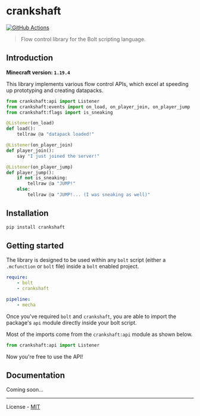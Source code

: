 # crankshaft

[![GitHub Actions](https://github.com/reapermc/crankshaft/workflows/CI/badge.svg)](https://github.com/reapermc/crankshaft/actions)

> Flow control library for the Bolt scripting language.

## Introduction

**Minecraft version: `1.19.4`**

This library implements various flow control APIs, which excel at speeding up prototyping and creating datapacks.

```py
from crankshaft:api import Listener
from crankshaft:events import on_load, on_player_join, on_player_jump
from crankshaft:flags import is_sneaking

@Listener(on_load)
def load():
    tellraw @a "datapack loaded!"

@Listener(on_player_join)
def player_join():
    say "I just joined the server!"

@Listener(on_player_jump)
def player_jump():
    if not is_sneaking:
        tellraw @a "JUMP!"
    else:
        tellraw @a "JUMP!... (I was sneaking as well)"
```

## Installation

```bash
pip install crankshaft
```

## Getting started

The library is designed to be used within any `bolt` script (either a `.mcfunction` or `bolt` file) inside a `bolt` enabled project.

```yaml
require:
    - bolt
    - crankshaft

pipeline:
    - mecha
```

Once you've required `bolt` and `crankshaft`, you are able to import the package's `api` module directly inside your bolt script.

Most of the imports come from the `crankshaft:api` module as shown below.

```py
from crankshaft:api import Listener
```

Now you're free to use the API!


## Documentation

Coming soon...
<!-- Docs available [here](./docs/home.md). -->

---

License - [MIT](https://github.com/reapermc/crankshaft/blob/main/LICENSE)
